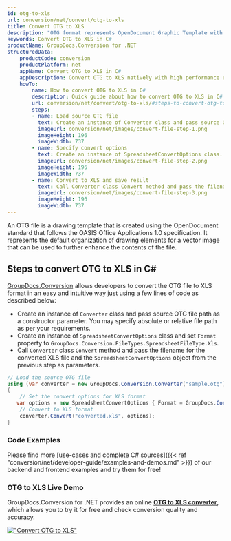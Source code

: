 ```yaml
---
id: otg-to-xls
url: conversion/net/convert/otg-to-xls
title: Convert OTG to XLS
description: "OTG format represents OpenDocument Graphic Template with .otg extension. Learn how to convert OTG to XLS file programmatically in C# language using GroupDocs.Conversion for .NET library."
keywords: Convert OTG to XLS in C#
productName: GroupDocs.Conversion for .NET
structuredData:
    productCode: conversion
    productPlatform: net
    appName: Convert OTG to XLS in C#
    appDescription: Convert OTG to XLS natively with high performance using C# language and server side GroupDocs.Conversion for .NET APIs, without the use of any software like Microsoft or Open Office.
    howTo:
        name: How to convert OTG to XLS in C# 
        description: Quick guide about how to convert OTG to XLS in C# with high performance and accuracy.
        url: conversion/net/convert/otg-to-xls/#steps-to-convert-otg-to-xls-in-c
        steps:
        - name: Load source OTG file 
          text: Create an instance of Converter class and pass source OTG file path as a constructor parameter. You may specify absolute or relative file path as per your requirements. 
          imageUrl: conversion/net/images/convert-file-step-1.png
          imageHeight: 196
          imageWidth: 737
        - name: Specify convert options 
          text: Create an instance of SpreadsheetConvertOptions class.
          imageUrl: conversion/net/images/convert-file-step-2.png
          imageHeight: 196
          imageWidth: 737
        - name: Convert to XLS and save result 
          text: Call Converter class Convert method and pass the filename for the converted HTML file and the SpreadsheetConvertOptions object from the previous step as parameters.
          imageUrl: conversion/net/images/convert-file-step-3.png
          imageHeight: 196
          imageWidth: 737
---
```


An OTG file is a drawing template that is created using the OpenDocument standard that follows the OASIS Office Applications 1.0 specification. It represents the default organization of drawing elements for a vector image that can be used to further enhance the contents of the file.

## Steps to convert OTG to XLS in C#

[GroupDocs.Conversion](https://products.groupdocs.com/conversion/net) allows developers to convert the OTG file to XLS format in an easy and intuitive way just using a few lines of code as described below:

* Create an instance of `Converter` class and pass source OTG file path as a constructor parameter. You may specify absolute or relative file path as per your requirements. 
* Create an instance of `SpreadsheetConvertOptions` class and set `Format` property to `GroupDocs.Conversion.FileTypes.SpreadsheetFileType.Xls`.
* Call `Converter` class `Convert` method and pass the filename for the converted XLS file and the `SpreadsheetConvertOptions` object from the previous step as parameters.

```csharp
// Load the source OTG file
using (var converter = new GroupDocs.Conversion.Converter("sample.otg"))
{
    // Set the convert options for XLS format
   var options = new SpreadsheetConvertOptions { Format = GroupDocs.Conversion.FileTypes.SpreadsheetFileType.Xls };
    // Convert to XLS format
    converter.Convert("converted.xls", options);
}
```

### Code Examples

Please find more [use-cases and complete C# sources]({{< ref "conversion/net/developer-guide/examples-and-demos.md" >}}) of our backend and frontend examples and try them for free!

### OTG to XLS Live Demo

GroupDocs.Conversion for .NET provides an online [**OTG to XLS converter**](https://products.groupdocs.app/conversion/otg-to-xls), which allows you to try it for free and check conversion quality and accuracy.

[!["Convert OTG to XLS"](conversion/net/images/convert-to-xls/convert-otg-to-xls.png)](https://products.groupdocs.app/conversion/otg-to-xls)